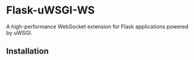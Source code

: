 # Flask-uWSGI-WS

A high-performance WebSocket extension for Flask applications powered by uWSGI.

## Installation 